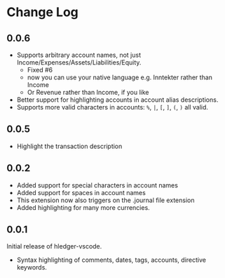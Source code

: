 # Change Log

## 0.0.6

- Supports arbitrary account names, not just Income/Expenses/Assets/Liabilities/Equity.
   - Fixed #6
   - now you can use your native language e.g. Inntekter rather than Income
   - Or Revenue rather than Income, if you like
- Better support for highlighting accounts in account alias descriptions.
- Supports more valid characters in accounts: `%`, `|`, `[`, `]`, `(`, `)` all valid.

## 0.0.5

- Highlight the transaction description

## 0.0.2

- Added support for special characters in account names
- Added support for spaces in account names
- This extension now also triggers on the .journal file extension
- Added highlighting for many more currencies.

## 0.0.1

Initial release of hledger-vscode.
- Syntax highlighting of comments, dates, tags, accounts, directive keywords.
